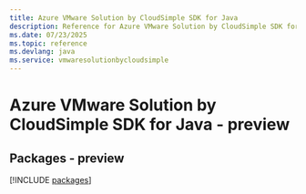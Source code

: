 ```yaml
---
title: Azure VMware Solution by CloudSimple SDK for Java
description: Reference for Azure VMware Solution by CloudSimple SDK for Java
ms.date: 07/23/2025
ms.topic: reference
ms.devlang: java
ms.service: vmwaresolutionbycloudsimple
---
```

# Azure VMware Solution by CloudSimple SDK for Java - preview
## Packages - preview
[!INCLUDE [packages](vmware-solution-by-cloudsimple-index.md)]